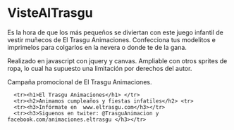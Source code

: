 VisteAlTrasgu
=============



Es la hora de que los más pequeños se diviertan con este juego infantil de vestir muñecos de El Trasgu Animaciones.
Confecciona tus modelitos e imprimelos para colgarlos en la nevera o donde te de la gana. 

Realizado en javascript con jquery y canvas. Ampliable con otros sprites de ropa, lo cual ha supuesto una limitación 
por derechos del autor.


Campaña promocional de El Trasgu Animaciones. 

      <tr><h1>El Trasgu Animaciones</h1> </tr>
      <tr><h2>Animamos cumpleaños y fiestas infatiles</h2> <tr>
      <tr><h3>Infórmate en  www.eltrasgu.com</h3></tr>
      <tr><h3>Siguenos en twiter: @TrasguAnimacion y facebook.com/animaciones.eltrasgu </h3></tr>
      

